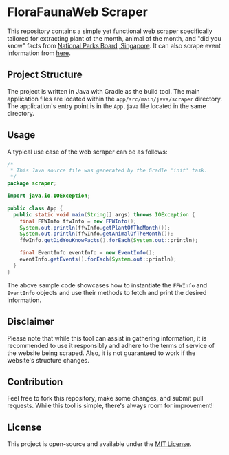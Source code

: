 # FloraFaunaWeb Scraper

This repository contains a simple yet functional web scraper specifically tailored for extracting plant of the month, animal of the month, and "did you know" facts from [National Parks Board, Singapore](https://www.nparks.gov.sg/FloraFaunaWeb). It can also scrape event information from [here](https://www.nparks.gov.sg/activities/events-and-workshops).

## Project Structure
The project is written in Java with Gradle as the build tool. The main application files are located within the `app/src/main/java/scraper` directory. The application's entry point is in the `App.java` file located in the same directory.

## Usage

A typical use case of the web scraper can be as follows:

```java
/*
 * This Java source file was generated by the Gradle 'init' task.
 */
package scraper;

import java.io.IOException;

public class App {
  public static void main(String[] args) throws IOException {
    final FFWInfo ffwInfo = new FFWInfo();
    System.out.println(ffwInfo.getPlantOfTheMonth());
    System.out.println(ffwInfo.getAnimalOfTheMonth());
    ffwInfo.getDidYouKnowFacts().forEach(System.out::println);

    final EventInfo eventInfo = new EventInfo();
    eventInfo.getEvents().forEach(System.out::println);
  }
}
```

The above sample code showcases how to instantiate the `FFWInfo` and `EventInfo` objects and use their methods to fetch and print the desired information.

## Disclaimer
Please note that while this tool can assist in gathering information, it is recommended to use it responsibly and adhere to the terms of service of the website being scraped. Also, it is not guaranteed to work if the website's structure changes.

## Contribution
Feel free to fork this repository, make some changes, and submit pull requests. While this tool is simple, there's always room for improvement!

## License
This project is open-source and available under the [MIT License](LICENSE).
